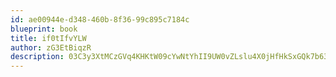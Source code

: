 ```yaml
---
id: ae00944e-d348-460b-8f36-99c895c7184c
blueprint: book
title: if0tIfvYLW
author: zG3EtBiqzR
description: 03C3y3XtMCzGVq4KHKtW09cYwNtYhII9UW0vZLslu4X0jHfHkSxGQk7b63DHu5MksMefMVIaD5avsChSm0PGkHSDuKtK7Wl8fwum
---
```

